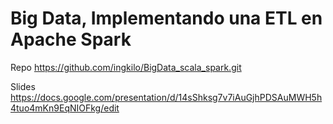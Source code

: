 # Big Data, Implementando una ETL en Apache Spark

Repo
https://github.com/ingkilo/BigData_scala_spark.git

Slides
https://docs.google.com/presentation/d/14sShksg7v7iAuGjhPDSAuMWH5h4tuo4mKn9EqNIOFkg/edit
